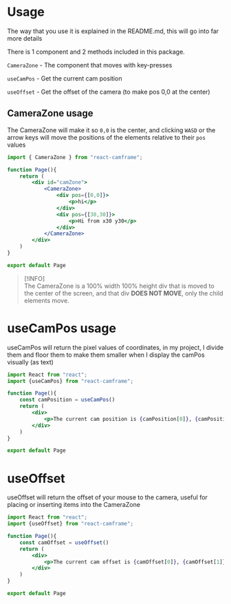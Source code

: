 # Usage
The way that you use it is explained in the README.md, this will go into far more details

There is 1 component and 2 methods included in this package.

`CameraZone` - The component that moves with key-presses

`useCamPos` - Get the current cam position

`useOffset` - Get the offset of the camera (to make pos 0,0 at the center)

## CameraZone usage
The CameraZone will make it so `0,0` is the center, and clicking `WASD` or the arrow keys will move the positions of the elements relative to their `pos` values
```jsx
import { CameraZone } from "react-camframe";

function Page(){
    return (
        <div id="camZone">
            <CameraZone>
                <div pos={[0,0]}>
                    <p>hi</p>
                </div>
                <div pos={[30,30]}>
                    <p>Hi from x30 y30</p>
                </div>
            </CameraZone>
        </div>
    )
}

export default Page
```
> [!INFO]\
> The CameraZone is a 100% width 100% height div that is moved to the center of the screen, and that div **DOES NOT MOVE**, only the child elements move.


# useCamPos usage
useCamPos will return the pixel values of coordinates, in my project, I divide them and floor them to make them smaller when I display the camPos visually (as text)

```jsx
import React from "react";
import {useCamPos} from "react-camframe";

function Page(){
    const camPosition = useCamPos()
    return (
        <div>
            <p>The current cam position is {camPosition[0]}, {camPosition[1]}</p>
        </div>
    )
}

export default Page
```

# useOffset
useOffset will return the offset of your mouse to the camera, useful for placing or inserting items into the CameraZone

```jsx
import React from "react";
import {useOffset} from "react-camframe";

function Page(){
    const camOffset = useOffset()
    return (
        <div>
            <p>The current cam offset is {camOffset[0]}, {camOffset[1]}</p>
        </div>
    )
}

export default Page
```